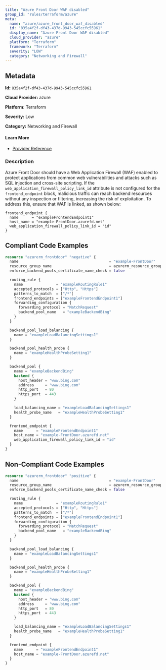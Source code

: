 ```yaml
---
title: "Azure Front Door WAF disabled"
group_id: "rules/terraform/azure"
meta:
  name: "azure/azure_front_door_waf_disabled"
  id: "835a4f2f-df43-437d-9943-545ccfc55961"
  display_name: "Azure Front Door WAF disabled"
  cloud_provider: "azure"
  platform: "Terraform"
  framework: "Terraform"
  severity: "LOW"
  category: "Networking and Firewall"
---
```

## Metadata

**Id:** `835a4f2f-df43-437d-9943-545ccfc55961`

**Cloud Provider:** azure

**Platform:** Terraform

**Severity:** Low

**Category:** Networking and Firewall

#### Learn More

 - [Provider Reference](https://registry.terraform.io/providers/hashicorp/azurerm/latest/docs/resources/frontdoor#web_application_firewall_policy_link_id)

### Description

 Azure Front Door should have a Web Application Firewall (WAF) enabled to protect applications from common web vulnerabilities and attacks such as SQL injection and cross-site scripting. If the `web_application_firewall_policy_link_id` attribute is not configured for the `frontend_endpoint` block, malicious traffic can reach backend resources without any inspection or filtering, increasing the risk of exploitation. To address this, ensure that WAF is linked, as shown below:

```
frontend_endpoint {
  name      = "exampleFrontendEndpoint1"
  host_name = "example-FrontDoor.azurefd.net"
  web_application_firewall_policy_link_id = "id"
}
```


## Compliant Code Examples
```terraform
resource "azurerm_frontdoor" "negative" {
  name                                         = "example-FrontDoor"
  resource_group_name                          = azurerm_resource_group.example.name
  enforce_backend_pools_certificate_name_check = false

  routing_rule {
    name               = "exampleRoutingRule1"
    accepted_protocols = ["Http", "Https"]
    patterns_to_match  = ["/*"]
    frontend_endpoints = ["exampleFrontendEndpoint1"]
    forwarding_configuration {
      forwarding_protocol = "MatchRequest"
      backend_pool_name   = "exampleBackendBing"
    }
  }

  backend_pool_load_balancing {
    name = "exampleLoadBalancingSettings1"
  }

  backend_pool_health_probe {
    name = "exampleHealthProbeSetting1"
  }

  backend_pool {
    name = "exampleBackendBing"
    backend {
      host_header = "www.bing.com"
      address     = "www.bing.com"
      http_port   = 80
      https_port  = 443
    }

    load_balancing_name = "exampleLoadBalancingSettings1"
    health_probe_name   = "exampleHealthProbeSetting1"
  }

  frontend_endpoint {
    name      = "exampleFrontendEndpoint1"
    host_name = "example-FrontDoor.azurefd.net"
    web_application_firewall_policy_link_id = "id"
  }
}

```
## Non-Compliant Code Examples
```terraform
resource "azurerm_frontdoor" "positive" {
  name                                         = "example-FrontDoor"
  resource_group_name                          = azurerm_resource_group.example.name
  enforce_backend_pools_certificate_name_check = false

  routing_rule {
    name               = "exampleRoutingRule1"
    accepted_protocols = ["Http", "Https"]
    patterns_to_match  = ["/*"]
    frontend_endpoints = ["exampleFrontendEndpoint1"]
    forwarding_configuration {
      forwarding_protocol = "MatchRequest"
      backend_pool_name   = "exampleBackendBing"
    }
  }

  backend_pool_load_balancing {
    name = "exampleLoadBalancingSettings1"
  }

  backend_pool_health_probe {
    name = "exampleHealthProbeSetting1"
  }

  backend_pool {
    name = "exampleBackendBing"
    backend {
      host_header = "www.bing.com"
      address     = "www.bing.com"
      http_port   = 80
      https_port  = 443
    }

    load_balancing_name = "exampleLoadBalancingSettings1"
    health_probe_name   = "exampleHealthProbeSetting1"
  }

  frontend_endpoint {
    name      = "exampleFrontendEndpoint1"
    host_name = "example-FrontDoor.azurefd.net"
  }
}

```
